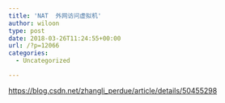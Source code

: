 ```yaml
---
title: 'NAT  外网访问虚拟机'
author: wiloon
type: post
date: 2018-03-26T11:24:55+00:00
url: /?p=12066
categories:
  - Uncategorized

---
```

https://blog.csdn.net/zhangli_perdue/article/details/50455298